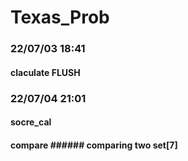 # Texas_Prob

### 22/07/03 18:41
#### claculate FLUSH
### 22/07/04 21:01
#### socre_cal
#### compare ###### comparing two set[7]
